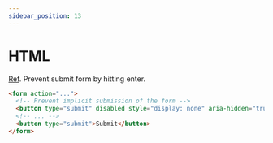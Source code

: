 ```yaml
---
sidebar_position: 13
---
```


# HTML

[Ref](https://stackoverflow.com/a/51507806). Prevent submit form by hitting enter.

```html
<form action="...">
  <!-- Prevent implicit submission of the form -->
  <button type="submit" disabled style="display: none" aria-hidden="true"></button>
  <!-- ... -->
  <button type="submit">Submit</button>
</form>
```
